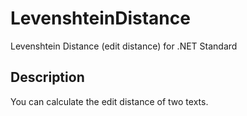 # LevenshteinDistance
Levenshtein Distance (edit distance) for .NET Standard

## Description
You can calculate the edit distance of two texts.
